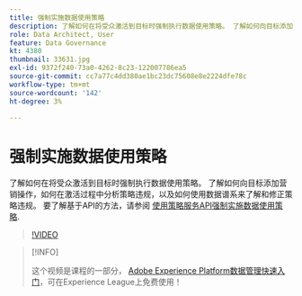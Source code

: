 ```yaml
---
title: 强制实施数据使用策略
description: 了解如何在将受众激活到目标时强制执行数据使用策略。 了解如何向目标添加营销操作，如何在激活过程中分析策略违规，以及如何使用数据谱系来了解和修正策略违规。
role: Data Architect, User
feature: Data Governance
kt: 4380
thumbnail: 33631.jpg
exl-id: 9372f240-73a0-4262-8c23-122007786ea5
source-git-commit: cc7a77c4dd380ae1bc23dc75608e8e2224dfe78c
workflow-type: tm+mt
source-wordcount: '142'
ht-degree: 3%

---
```


# 强制实施数据使用策略

了解如何在将受众激活到目标时强制执行数据使用策略。 了解如何向目标添加营销操作，如何在激活过程中分析策略违规，以及如何使用数据谱系来了解和修正策略违规。 要了解基于API的方法，请参阅 [使用策略服务API强制实施数据使用策略](https://experienceleague.adobe.com/docs/experience-platform/data-governance/enforcement/api-enforcement.html).

>[!VIDEO](https://video.tv.adobe.com/v/33631?quality=12&learn=on)

>[!INFO]
>
> 这个视频是课程的一部分， [Adobe Experience Platform数据管理快速入门](https://experienceleague.adobe.com/?recommended=ExperiencePlatform-D-1-2021.1.dgov.gs)，可在Experience League上免费使用！